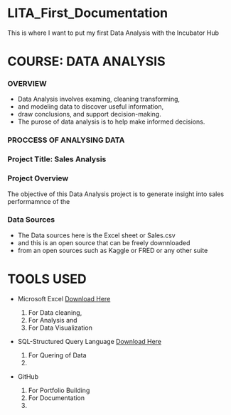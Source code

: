 # LITA_First_Documentation
This is where I want to put my first Data Analysis with the Incubator Hub

# COURSE: DATA ANALYSIS

### OVERVIEW
- Data Analysis involves examing, cleaning transforming, 
- and modeling data to discover useful information,
- draw conclusions, and support decision-making.
- The purose of data analysis is to help make informed decisions.

### PROCCESS OF ANALYSING DATA




### Project Title: Sales Analysis

### Project Overview
The objective of this Data Analysis project is to generate insight into sales performamnce of the 

### Data Sources 
- The Data sources here is the Excel sheet or Sales.csv 
- and this is an open source that can be freely downnloaded
- from an open sources such as Kaggle or  FRED or any other suite

# TOOLS USED
- Microsoft Excel [Download Here](https://www.microsoftexcel.com)
  1. For Data cleaning,
  2. For Analysis and
  3. For Data Visualization
     
- SQL-Structured Query Language  [Download Here](https://www.microsoftsql.com)
  1. For Quering of Data
  2. 
- GitHub
  1. For Portfolio Building
  2. For Documentation
  3. 

